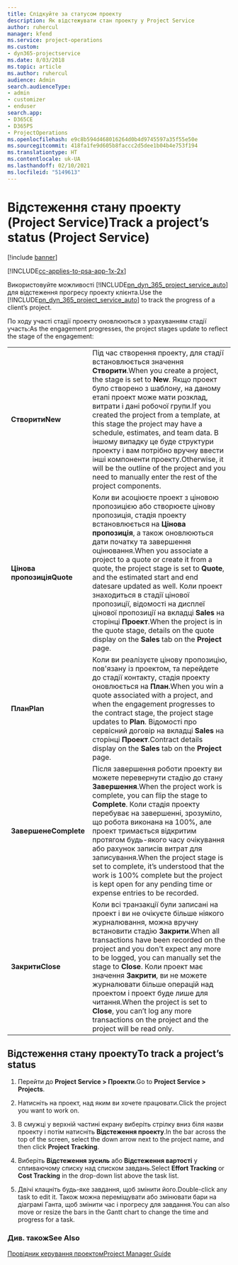```yaml
---
title: Слідкуйте за статусом проекту
description: Як відстежувати стан проекту у Project Service
author: ruhercul
manager: kfend
ms.service: project-operations
ms.custom:
- dyn365-projectservice
ms.date: 8/03/2018
ms.topic: article
ms.author: ruhercul
audience: Admin
search.audienceType:
- admin
- customizer
- enduser
search.app:
- D365CE
- D365PS
- ProjectOperations
ms.openlocfilehash: e9c8b594d468016264d0b4d9745597a35f55e50e
ms.sourcegitcommit: 418fa1fe9d605b8faccc2d5dee1b04b4e753f194
ms.translationtype: HT
ms.contentlocale: uk-UA
ms.lasthandoff: 02/10/2021
ms.locfileid: "5149613"
---
```

# <a name="track-a-projects-status-project-service"></a><span data-ttu-id="1f7ad-103">Відстеження стану проекту (Project Service)</span><span class="sxs-lookup"><span data-stu-id="1f7ad-103">Track a project’s status (Project Service)</span></span>

[!include [banner](../includes/psa-now-project-operations.md)]

[!INCLUDE[cc-applies-to-psa-app-1x-2x](../includes/cc-applies-to-psa-app-1x-2x.md)]

<span data-ttu-id="1f7ad-104">Використовуйте можливості [!INCLUDE[pn_dyn_365_project_service_auto](../includes/pn-dyn-365-project-service-auto.md)] для відстеження прогресу проекту клієнта.</span><span class="sxs-lookup"><span data-stu-id="1f7ad-104">Use the [!INCLUDE[pn_dyn_365_project_service_auto](../includes/pn-dyn-365-project-service-auto.md)] to track the progress of a client’s project.</span></span>  

<span data-ttu-id="1f7ad-105">По ходу участі стадії проекту оновлюються з урахуванням стадії участь:</span><span class="sxs-lookup"><span data-stu-id="1f7ad-105">As the engagement progresses, the project stages update to reflect the stage of the engagement:</span></span>  


|              |                                                                                                                                                                                                                                                                                                  |
|--------------|--------------------------------------------------------------------------------------------------------------------------------------------------------------------------------------------------------------------------------------------------------------------------------------------------|
|   <span data-ttu-id="1f7ad-106">**Створити**</span><span class="sxs-lookup"><span data-stu-id="1f7ad-106">**New**</span></span>    | <span data-ttu-id="1f7ad-107">Під час створення проекту, для стадії встановлюється значення **Створити**.</span><span class="sxs-lookup"><span data-stu-id="1f7ad-107">When you create a project, the stage is set to **New**.</span></span> <span data-ttu-id="1f7ad-108">Якщо проект було створено з шаблону, на даному етапі проект може мати розклад, витрати і дані робочої групи.</span><span class="sxs-lookup"><span data-stu-id="1f7ad-108">If you created the project from a template, at this stage the project may have a schedule, estimates, and team data.</span></span> <span data-ttu-id="1f7ad-109">В іншому випадку це буде структури проекту і вам потрібно вручну ввести інші компоненти проекту.</span><span class="sxs-lookup"><span data-stu-id="1f7ad-109">Otherwise, it will be the outline of the project and you need to manually enter the rest of the project components.</span></span> |
|  <span data-ttu-id="1f7ad-110">**Цінова пропозиція**</span><span class="sxs-lookup"><span data-stu-id="1f7ad-110">**Quote**</span></span>   |      <span data-ttu-id="1f7ad-111">Коли ви асоціюєте проект з ціновою пропозицією або створюєте цінову пропозиція, стадія проекту встановлюється на **Цінова пропозиція**, а також оновлюються дати початку та завершення оцінювання.</span><span class="sxs-lookup"><span data-stu-id="1f7ad-111">When you associate a project to a quote or create it from a quote, the project stage is set to **Quote**, and the estimated start and end datesare updated as well.</span></span> <span data-ttu-id="1f7ad-112">Коли проект знаходиться в стадії цінової пропозиції, відомості на дисплеї цінової пропозиції на вкладці **Sales** на сторінці **Проект**.</span><span class="sxs-lookup"><span data-stu-id="1f7ad-112">When the project is in the quote stage, details on the quote display on the **Sales** tab on the **Project** page.</span></span>      |
|   <span data-ttu-id="1f7ad-113">**План**</span><span class="sxs-lookup"><span data-stu-id="1f7ad-113">**Plan**</span></span>   |                                     <span data-ttu-id="1f7ad-114">Коли ви реалізуєте цінову пропозицію, пов'язану із проектом, та перейдете до стадії контакту, стадія проекту оновлюється на **План**.</span><span class="sxs-lookup"><span data-stu-id="1f7ad-114">When you win a quote associated with a project, and when the engagement progresses to the contract stage, the project stage updates to **Plan**.</span></span> <span data-ttu-id="1f7ad-115">Відомості про сервісний договір на вкладці **Sales** на сторінці **Проект**.</span><span class="sxs-lookup"><span data-stu-id="1f7ad-115">Contract details display on the **Sales** tab on the **Project** page.</span></span>                                      |
| <span data-ttu-id="1f7ad-116">**Завершене**</span><span class="sxs-lookup"><span data-stu-id="1f7ad-116">**Complete**</span></span> |                    <span data-ttu-id="1f7ad-117">Після завершення роботи проекту ви можете перевернути стадію до стану **Завершення**.</span><span class="sxs-lookup"><span data-stu-id="1f7ad-117">When the project work is complete, you can flip the stage to **Complete**.</span></span> <span data-ttu-id="1f7ad-118">Коли стадія проекту перебуває на завершенні, зрозуміло, що робота виконана на 100%, але проект тримається відкритим протягом будь-якого часу очікування або рахунок записів витрат для записування.</span><span class="sxs-lookup"><span data-stu-id="1f7ad-118">When the project stage is set to complete, it’s understood that the work is 100% complete but the project is kept open for any pending time or expense entries to be recorded.</span></span>                     |
|  <span data-ttu-id="1f7ad-119">**Закрити**</span><span class="sxs-lookup"><span data-stu-id="1f7ad-119">**Close**</span></span>   |           <span data-ttu-id="1f7ad-120">Коли всі транзакції були записані на проект і ви не очікуєте більше ніякого журналювання, можна вручну встановити стадію **Закрити**.</span><span class="sxs-lookup"><span data-stu-id="1f7ad-120">When all transactions have been recorded on the project and you don't expect any more to be logged, you can manually set the stage to **Close**.</span></span> <span data-ttu-id="1f7ad-121">Коли проект має значення **Закрити**, ви не можете журналювати більше операцій над проектом і проект буде лише для читання.</span><span class="sxs-lookup"><span data-stu-id="1f7ad-121">When the project is set to **Close**, you can’t log any more transactions on the project and the project will be read only.</span></span>           |

## <a name="to-track-a-projects-status"></a><span data-ttu-id="1f7ad-122">Відстеження стану проекту</span><span class="sxs-lookup"><span data-stu-id="1f7ad-122">To track a project’s status</span></span>  

1.  <span data-ttu-id="1f7ad-123">Перейти до **Project Service > Проекти**.</span><span class="sxs-lookup"><span data-stu-id="1f7ad-123">Go to **Project Service > Projects**.</span></span>  

2.  <span data-ttu-id="1f7ad-124">Натисніть на проект, над яким ви хочете працювати.</span><span class="sxs-lookup"><span data-stu-id="1f7ad-124">Click the project you want to work on.</span></span>  

3.  <span data-ttu-id="1f7ad-125">В смужці у верхній частині екрану виберіть стрілку вниз біля назви проекту і потім натисніть **Відстеження проекту**.</span><span class="sxs-lookup"><span data-stu-id="1f7ad-125">In the bar across the top of the screen, select the down arrow next to the project name, and then click **Project Tracking**.</span></span>  

4.  <span data-ttu-id="1f7ad-126">Виберіть **Відстеження зусиль** або **Відстеження вартості** у спливаючому списку над списком завдань.</span><span class="sxs-lookup"><span data-stu-id="1f7ad-126">Select **Effort Tracking** or **Cost Tracking** in the drop-down list above the task list.</span></span>  

5.  <span data-ttu-id="1f7ad-127">Двічі клацніть будь-яке завдання, щоб змінити його.</span><span class="sxs-lookup"><span data-stu-id="1f7ad-127">Double-click any task to edit it.</span></span> <span data-ttu-id="1f7ad-128">Також можна переміщувати або змінювати бари на діаграмі Ганта, щоб змінити час і прогресу для завдання.</span><span class="sxs-lookup"><span data-stu-id="1f7ad-128">You can also move or resize the bars in the Gantt chart to change the time and progress for a task.</span></span>  

### <a name="see-also"></a><span data-ttu-id="1f7ad-129">Див. також</span><span class="sxs-lookup"><span data-stu-id="1f7ad-129">See Also</span></span>  
 [<span data-ttu-id="1f7ad-130">Провідник керування проектом</span><span class="sxs-lookup"><span data-stu-id="1f7ad-130">Project Manager Guide</span></span>](../psa/project-manager-guide.md)
